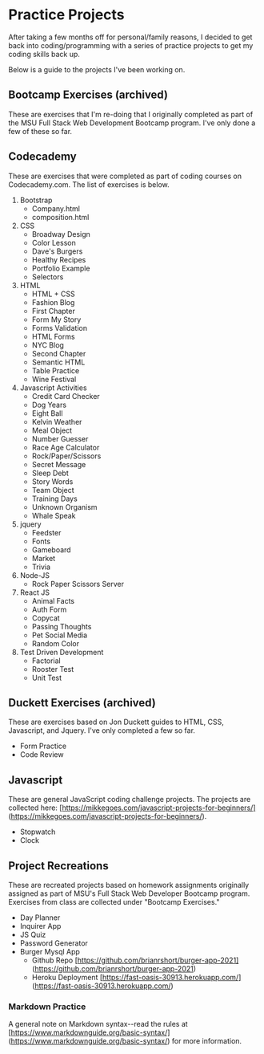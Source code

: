 # Practice Projects

After taking a few months off for personal/family reasons, I decided to get back into coding/programming with a series of practice projects to get my coding skills back up. 

Below is a guide to the projects I've been working on. 

## Bootcamp Exercises (archived)

These are exercises that I'm re-doing that I originally completed as part of the MSU Full Stack Web Development Bootcamp program. I've only done a few of these so far. 

## Codecademy

These are exercises that were completed as part of coding courses on Codecademy.com. The list of exercises is below.
1. Bootstrap
    - Company.html
    - composition.html
2. CSS
    - Broadway Design
    - Color Lesson
    - Dave's Burgers
    - Healthy Recipes
    - Portfolio Example
    - Selectors
3. HTML
    - HTML + CSS
    - Fashion Blog
    - First Chapter
    - Form My Story
    - Forms Validation
    - HTML Forms
    - NYC Blog
    - Second Chapter
    - Semantic HTML
    - Table Practice
    - Wine Festival
4. Javascript Activities
    - Credit Card Checker
    - Dog Years
    - Eight Ball
    - Kelvin Weather
    - Meal Object
    - Number Guesser
    - Race Age Calculator
    - Rock/Paper/Scissors
    - Secret Message
    - Sleep Debt
    - Story Words
    - Team Object
    - Training Days
    - Unknown Organism
    - Whale Speak
5. jquery
    - Feedster
    - Fonts
    - Gameboard
    - Market
    - Trivia
6. Node-JS
    - Rock Paper Scissors Server
7. React JS
    - Animal Facts
    - Auth Form
    - Copycat
    - Passing Thoughts
    - Pet Social Media
    - Random Color     
8. Test Driven Development
    - Factorial
    - Rooster Test
    - Unit Test

## Duckett Exercises (archived)

These are exercises based on Jon Duckett guides to HTML, CSS, Javascript, and Jquery. I've only completed a few so far.
* Form Practice
* Code Review

## Javascript

These are general JavaScript coding challenge projects. The projects are collected here: [https://mikkegoes.com/javascript-projects-for-beginners/] (https://mikkegoes.com/javascript-projects-for-beginners/).
* Stopwatch
* Clock

## Project Recreations

These are recreated projects based on homework assignments originally assigned as part of MSU's Full Stack Web Developer Bootcamp program. Exercises from class are collected under "Bootcamp Exercises." 

* Day Planner
* Inquirer App
* JS Quiz
* Password Generator
* Burger Mysql App
    - Github Repo [https://github.com/brianrshort/burger-app-2021] (https://github.com/brianrshort/burger-app-2021)
    - Heroku Deployment [https://fast-oasis-30913.herokuapp.com/] (https://fast-oasis-30913.herokuapp.com/) 

### Markdown Practice

A general note on Markdown syntax--read the rules at [https://www.markdownguide.org/basic-syntax/] (https://www.markdownguide.org/basic-syntax/) for more information.